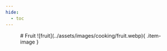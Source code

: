 ```yaml
---
hide:
  - toc
---
```

<figure markdown="1">
# Fruit
![fruit](../assets/images/cooking/fruit.webp){ .item-image }

</figure>